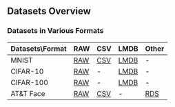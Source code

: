 ## Datasets Overview

### Datasets in Various Formats

| Datasets\Format | RAW | CSV | LMDB | Other |
| --------------- | --- | --- | ---- | ----- |
| MNIST           | [RAW](https://drive.google.com/file/d/11ZiNnV3YtpZ7d9afHZg0rtDRrmhha-1E/view?usp=sharing) | [CSV](https://drive.google.com/file/d/1eEKzfmEu6WKdRlohBQiqi3PhW_uIVJVP/view?usp=sharing) | [LMDB](https://drive.google.com/open?id=1526YI_Nrsr4lMCeea4m1F4eQBVzagMaB) |-| 
| CIFAR-10        | [RAW](https://drive.google.com/open?id=1n5oKcBgBI7_oEp9xroAIyJbHvVp0bZDe) | - | [LMDB](https://drive.google.com/open?id=12SrnErXiQCfVyJ6M5gN4pjcIU9ac5yc1) | -|
| CIFAR-100       | [RAW](https://drive.google.com/open?id=1N1u6jZacEgnT3t1aYEBd2y7Bnwb5FK-k) | - | [LMDB](https://drive.google.com/open?id=1bpk1lVTIUWEjeJtcePn4-bbbfRnzIriJ) | - |
| AT&T Face       | [RAW](https://drive.google.com/open?id=1ibW1KHYo_tE2ZIu0EfAmCR_p0Rros3M0)| [CSV](https://drive.google.com/open?id=1AIkGSN-Ly8mgH2SPQdgs3lRmWgGgjICj)  | - | [RDS](https://drive.google.com/open?id=18onXLVkoaMZxCLXiAbPwmgweg77V6F6y) |
